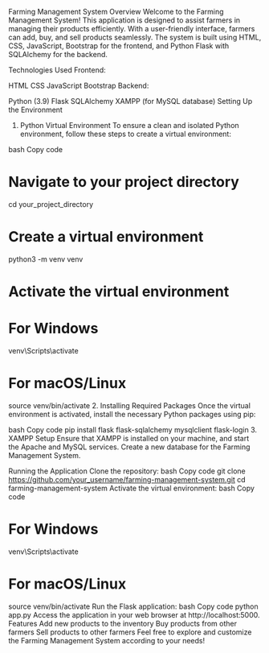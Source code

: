 Farming Management System
Overview
Welcome to the Farming Management System! This application is designed to assist farmers in managing their products efficiently. With a user-friendly interface, farmers can add, buy, and sell products seamlessly. The system is built using HTML, CSS, JavaScript, Bootstrap for the frontend, and Python Flask with SQLAlchemy for the backend.

Technologies Used
Frontend:

HTML
CSS
JavaScript
Bootstrap
Backend:

Python (3.9)
Flask
SQLAlchemy
XAMPP (for MySQL database)
Setting Up the Environment
1. Python Virtual Environment
To ensure a clean and isolated Python environment, follow these steps to create a virtual environment:

bash
Copy code
# Navigate to your project directory
cd your_project_directory

# Create a virtual environment
python3 -m venv venv

# Activate the virtual environment
# For Windows
venv\Scripts\activate
# For macOS/Linux
source venv/bin/activate
2. Installing Required Packages
Once the virtual environment is activated, install the necessary Python packages using pip:

bash
Copy code
pip install flask flask-sqlalchemy mysqlclient flask-login
3. XAMPP Setup
Ensure that XAMPP is installed on your machine, and start the Apache and MySQL services. Create a new database for the Farming Management System.

Running the Application
Clone the repository:
bash
Copy code
git clone https://github.com/your_username/farming-management-system.git
cd farming-management-system
Activate the virtual environment:
bash
Copy code
# For Windows
venv\Scripts\activate
# For macOS/Linux
source venv/bin/activate
Run the Flask application:
bash
Copy code
python app.py
Access the application in your web browser at http://localhost:5000.
Features
Add new products to the inventory
Buy products from other farmers
Sell products to other farmers
Feel free to explore and customize the Farming Management System according to your needs!
